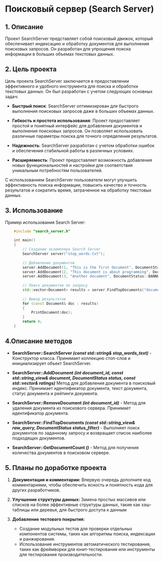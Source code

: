 # Поисковый сервер (Search Server)

## 1. Описание
Проект SearchServer представляет собой поисковый движок, который обеспечивает индексацию и обработку документов для выполнения поисковых запросов. Он разработан для упрощения поиска информации в больших объемах текстовых данных.

## 2. Цель проекта
Цель проекта SearchServer заключается в предоставлении эффективного и удобного инструмента для поиска и обработки текстовых данных. Он был разработан с учетом следующих основных задач:

* **Быстрый поиск**: SearchServer оптимизирован для быстрого выполнения поисковых запросов даже в больших объемах данных.

* **Гибкость и простота использования**: Проект предоставляет простой и понятный интерфейс для добавления документов и выполнения поисковых запросов. Он позволяет использовать различные параметры поиска для точного определения результатов.

* **Надежность**: SearchServer разработан с учетом обработки ошибок и обеспечения стабильной работы в различных условиях.

* **Расширяемость**: Проект предоставляет возможность добавления новых функциональностей и настройки для соответствия уникальным потребностям пользователей.

С использованием SearchServer пользователи могут улучшить эффективность поиска информации, повысить качество и точность результатов и сократить время, затраченное на обработку текстовых данных.

## 3. Использование

Пример использования Search Server:
```cpp
    #include "search_server.h"
      
    int main()
    {
        // Создание экземпляра Search Server
        SearchServer server("stop_words.txt");
    
        // Добавление документов
        server.AddDocument(1, "This is the first document", DocumentStatus::ACTUAL, {5, 2, 3});
        server.AddDocument(2, "This document is about programming", DocumentStatus::ACTUAL, {4, 5});
        server.AddDocument(3, "Another document", DocumentStatus::BANNED, {1, 2, 3, 4});
    
        // Поиск документов по запросу
        std::vector<Document> results = server.FindTopDocuments("document");
    
        // Вывод результатов
        for (const Document& doc : results)
        {
            PrintDocument(doc);
        }
        return 0;
    }
```

## 4.Описание методов
* **SearchServer::SearchServer _(const std::string& stop_words_text)_** - Конструктор класса. Принимает коллекцию стоп-слов и инициализирует объект SearchServer.

* **SearchServer::AddDocument _(int document_id, const std::string_view& document, DocumentStatus status, const std::vector<int>& ratings)_** Метод для добавления документа в поисковый индекс. Принимает идентификатор документа, текст документа, статус документа и рейтинги документа.

* **SearchServer::RemoveDocument _(int document_id)_** - Метод для удаления документа из поискового сервера. Принимает идентификатор документа.

* **SearchServer::FindTopDocuments _(const std::string_view& raw_query, DocumentStatus status_filter)_** - Выполняет поиск документов по заданному запросу и возвращает список наиболее подходящих документов.

* **SearchServer::GetDocumentCount _()_** - Метод для получения количества документов в поисковом сервере.

## 5. Планы по доработке проекта
1. **Документация и комментарии:**
Впервую очередь дополните код комментариями, чтобы обеспечить ясность и понятность кода для других разработчиков.

2. **Улучшение структуры данных:**
Замена простых массивов или списков на более эффективные структуры данных, такие как хэш-таблицы или деревья, для быстрого доступа к данным

3. **Добавление тестового покрытия:**
   * Создание модульных тестов для проверки отдельных компонентов системы, таких как алгоритмы поиска, индексации и ранжирования.
   * Использование инструментов автоматического тестирования, таких как фреймворки для юнит-тестирования или инструменты для тестирования производительности.



